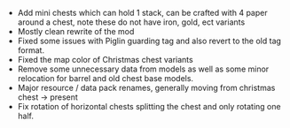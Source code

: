 - Add mini chests which can hold 1 stack, can be crafted with 4 paper around a chest, note these do not have iron, gold, ect variants
- Mostly clean rewrite of the mod
- Fixed some issues with Piglin guarding tag and also revert to the old tag format.
- Fixed the map color of Christmas chest variants
- Remove some unnecessary data from models as well as some minor relocation for barrel and old chest base models.
- Major resource / data pack renames, generally moving from christmas chest -> present
- Fix rotation of horizontal chests splitting the chest and only rotating one half.
